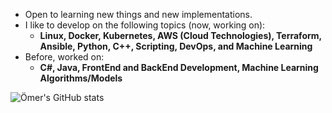- Open to learning new things and new implementations.
- I like to develop on the following topics (now, working on):
  - **Linux, Docker, Kubernetes, AWS (Cloud Technologies), Terraform, Ansible, Python, C++, Scripting, DevOps, and Machine Learning**
- Before, worked on:
  - **C#, Java, FrontEnd and BackEnd Development, Machine Learning Algorithms/Models**
    
![Ömer's GitHub stats](https://github-readme-stats.vercel.app/api?username=omerbsezer&show_icons=true&theme=transparent)
